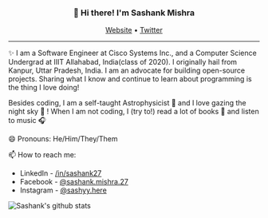<h3 align="center">👋 Hi there! I'm Sashank Mishra</h3>
<p align="center">
  <a href="https://sashank27.github.io">Website</a> •
  <a href="https://twitter.com/sashank_27">Twitter</a>
</p>

---

✨ I am a Software Engineer at Cisco Systems Inc., and a Computer Science Undergrad at IIIT Allahabad, India(class of 2020). I originally hail from Kanpur, Uttar Pradesh, India.  I am an advocate for building open-source projects. Sharing what I know and continue to learn about programming is the thing I love doing!

Besides coding, I am a self-taught Astrophysicist 🔭  and I love gazing the night sky 🌌 !
When I am not coding, I (try to!) read a lot of books 📖  and listen to music 🎧

😄 Pronouns: He/Him/They/Them

📫 How to reach me:

* LinkedIn - [/in/sashank27](https://www.linkedin.com/in/sashank27/)
* Facebook - [@sashank.mishra.27](https://www.facebook.com/sashank.mishra.27)
* Instagram - [@sashyy.here](https://www.instagram.com/sashyy.here)

![Sashank's github stats](https://github-readme-stats.vercel.app/api?username=sashank27&show_icons=true&title_color=ffffff&icon_color=bb2acf&text_color=daf7dc&bg_color=191919)



<!--
**sashank27/sashank27** is a ✨ _special_ ✨ repository because its `README.md` (this file) appears on your GitHub profile.

Here are some ideas to get you started:

- 🔭 I’m currently working on ...
- 🌱 I’m currently learning ...
- 👯 I’m looking to collaborate on ...
- 🤔 I’m looking for help with ...
- 💬 Ask me about ...
- 📫 How to reach me: ...
- 😄 Pronouns: ...
- ⚡ Fun fact: ...
-->
